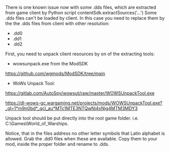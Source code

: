 There is one known issue now with some .dds files, which are extracted from game client by Python script contentSdk.extractSources('...')
Some .dds files can't be loaded by client.
In this case you need to replace them by the the .dds files from client with other resolution:

- .dd0
- .dd1
- .dd2

First, you need to unpack client resources by on of the extracting tools:

- wowsunpack.exe from the ModSDK

https://github.com/wgmods/ModSDK/tree/main

- WoWs Unpack Tool:

https://gitlab.com/AutoSpy/wowsut/raw/master/WOWSUnpackTool.exe

https://dl-wows-gc.wargaming.net/projects/mods/WOWSUnpackTool.exe?_gl=1*m9n0bd*_gcl_au*MTc1MTE3NTQwNi4xNjg4MTM3MDY3

Unpack tool should be put directly into the root game folder. i.e. C:\Games\World_of_Warships.


Notice, that in the files address no other letter symbols that Latin alphabet is allowed.
Grab the .dd0 files when these are available. Copy them to your mod, inside the proper folder and rename to .dds.
